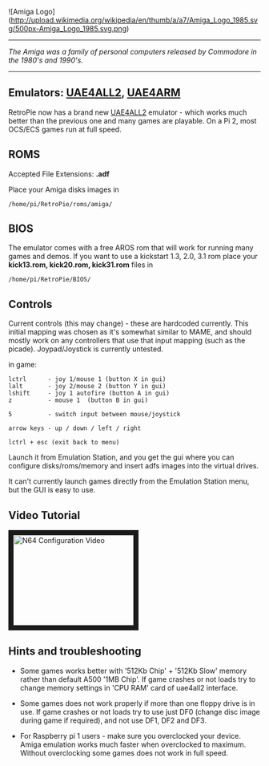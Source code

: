 ![Amiga Logo] (http://upload.wikimedia.org/wikipedia/en/thumb/a/a7/Amiga_Logo_1985.svg/500px-Amiga_Logo_1985.svg.png)
***

_The Amiga was a family of personal computers released by Commodore in the 1980's and 1990's._

***


## Emulators: [UAE4ALL2](https://github.com/RetroPie/uae4all2), [UAE4ARM](https://github.com/Chips-fr/uae4arm-rpi/)

RetroPie now has a brand new [UAE4ALL2](https://github.com/RetroPie/uae4all2) emulator - which works much better than the previous one and many games are playable. On a Pi 2, most OCS/ECS games run at full speed. 

## ROMS
Accepted File Extensions: **.adf**

 Place your Amiga disks images in

```shell
/home/pi/RetroPie/roms/amiga/
```

## BIOS
The emulator comes with a free AROS rom that will work for running many games and demos. 
If you want to
use a kickstart 1.3, 2.0, 3.1 rom place your **kick13.rom, kick20.rom, kick31.rom** files in 


```shell
/home/pi/RetroPie/BIOS/
```

## Controls
Current controls (this may change) - these are hardcoded currently. This initial mapping was chosen as it's somewhat similar to MAME, and should mostly work on any controllers that use that input mapping (such as the picade). Joypad/Joystick is currently untested.

in game:
```
lctrl      - joy 1/mouse 1 (button X in gui)
lalt       - joy 2/mouse 2 (button Y in gui)
lshift     - joy 1 autofire (button A in gui)
z          - mouse 1  (button B in gui)

5          - switch input between mouse/joystick

arrow keys - up / down / left / right

lctrl + esc (exit back to menu)
```

Launch it from Emulation Station, and you get the gui where you can configure disks/roms/memory and insert adfs images into the virtual drives. 

It can't currently launch games directly from the Emulation Station menu, but the GUI is easy to use.

## Video Tutorial

<a href="http://www.dailymotion.com/video/x2k4rsi_retropie-amiga-emulation-on-raspberry-pi_videogames
" target="_blank"><img src="https://lh5.ggpht.com/_keSPDjzzLDwZ1BweCKtPdjypbVYhKbvgdpxkEJguepdx43nXjVUoxMlgC32kKND4dM=w170" 
alt="N64 Configuration Video" width="240" height="180" border="10" /></a>

## Hints and troubleshooting

- Some games works better with '512Kb Chip' + '512Kb Slow' memory rather than default A500 '1MB Chip'. If game crashes or not loads try to change memory settings in 'CPU RAM' card of uae4all2 interface.

- Some games does not work properly if more than one floppy drive is in use. If game crashes or not loads try to use just DF0 (change disc image during game if required), and not use DF1, DF2 and DF3.

- For Raspberry pi 1 users - make sure you overclocked your device. Amiga emulation works much faster when overclocked to maximum. Without overclocking some games does not work in full speed.